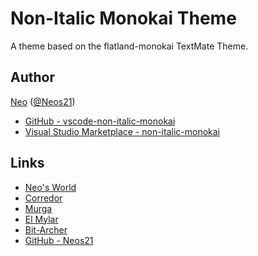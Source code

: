 # Non-Italic Monokai Theme

A theme based on the flatland-monokai TextMate Theme.


## Author

[Neo](http://neo.s21.xrea.com/) ([@Neos21](https://twitter.com/neos21))

- [GitHub - vscode-non-italic-monokai](https://github.com/Neos21/vscode-non-italic-monokai)
- [Visual Studio Marketplace - non-italic-monokai](https://marketplace.visualstudio.com/items?itemName=Neos21.non-italic-monokai)


## Links

- [Neo's World](http://neo.s21.xrea.com/)
- [Corredor](http://neos21.hatenablog.com/)
- [Murga](http://neos21.hatenablog.jp/)
- [El Mylar](http://neos21.hateblo.jp/)
- [Bit-Archer](http://bit-archer.hatenablog.com/)
- [GitHub - Neos21](https://github.com/Neos21/)
